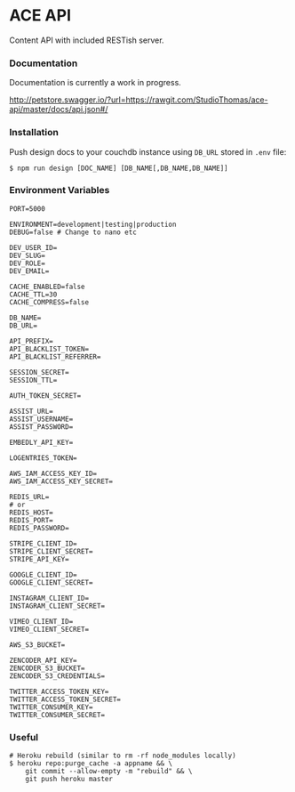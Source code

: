 # ACE API

Content API with included RESTish server.

### Documentation

Documentation is currently a work in progress.

http://petstore.swagger.io/?url=https://rawgit.com/StudioThomas/ace-api/master/docs/api.json#/

### Installation

Push design docs to your couchdb instance using `DB_URL` stored in `.env` file:

```
$ npm run design [DOC_NAME] [DB_NAME[,DB_NAME,DB_NAME]]
```

### Environment Variables

    PORT=5000

    ENVIRONMENT=development|testing|production
    DEBUG=false # Change to nano etc

    DEV_USER_ID=
    DEV_SLUG=
    DEV_ROLE=
    DEV_EMAIL=

    CACHE_ENABLED=false
    CACHE_TTL=30
    CACHE_COMPRESS=false

    DB_NAME=
    DB_URL=

    API_PREFIX=
    API_BLACKLIST_TOKEN=
    API_BLACKLIST_REFERRER=

    SESSION_SECRET=
    SESSION_TTL=

    AUTH_TOKEN_SECRET=

    ASSIST_URL=
    ASSIST_USERNAME=
    ASSIST_PASSWORD=

    EMBEDLY_API_KEY=

    LOGENTRIES_TOKEN=

    AWS_IAM_ACCESS_KEY_ID=
    AWS_IAM_ACCESS_KEY_SECRET=

    REDIS_URL=
    # or
    REDIS_HOST=
    REDIS_PORT=
    REDIS_PASSWORD=

    STRIPE_CLIENT_ID=
    STRIPE_CLIENT_SECRET=
    STRIPE_API_KEY=

    GOOGLE_CLIENT_ID=
    GOOGLE_CLIENT_SECRET=

    INSTAGRAM_CLIENT_ID=
    INSTAGRAM_CLIENT_SECRET=

    VIMEO_CLIENT_ID=
    VIMEO_CLIENT_SECRET=

    AWS_S3_BUCKET=

    ZENCODER_API_KEY=
    ZENCODER_S3_BUCKET=
    ZENCODER_S3_CREDENTIALS=

    TWITTER_ACCESS_TOKEN_KEY=
    TWITTER_ACCESS_TOKEN_SECRET=
    TWITTER_CONSUMER_KEY=
    TWITTER_CONSUMER_SECRET=

### Useful

    # Heroku rebuild (similar to rm -rf node_modules locally)
    $ heroku repo:purge_cache -a appname && \
        git commit --allow-empty -m "rebuild" && \
        git push heroku master
